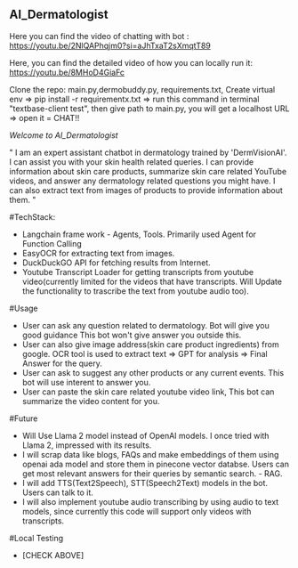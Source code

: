 ## AI_Dermatologist

Here you can find the video of chatting with bot : https://youtu.be/2NlQAPhqjm0?si=aJhTxaT2sXmqtT89

Here, you can find the detailed video of how you can locally run it: https://youtu.be/8MHoD4GiaFc

Clone the repo: main.py,dermobuddy.py, requirements.txt, 
Create virtual env => pip install -r requirementx.txt => run this command in terminal "textbase-client test", then give path to main.py, you will get a localhost URL => open it = CHAT!!

*Welcome to AI_Dermatologist*

"
I am an expert assistant chatbot in dermatology trained by 'DermVisionAI'. I can assist you with your skin health related queries. I can provide information about skin care products, summarize skin care related YouTube videos, and answer any dermatology related questions you might have. I can also extract text from images of products to provide information about them.
"

#TechStack:
* Langchain frame work - Agents, Tools. Primarily used Agent for Function Calling
* EasyOCR for extracting text from images.
* DuckDuckGO API for fetching results from Internet.
* Youtube Transcript Loader for getting transcripts from youtube video(currently limited for the videos that have transcripts. Will Update the functionality to trascribe the text from youtube audio too).

#Usage
* User can ask any question related to dermatology. Bot will give you good guidance This bot won't give answer you outside this.
* User can also give image address(skin care product ingredients) from google. OCR tool is used to extract text => GPT for analysis => Final Answer for the query.
* User can ask to suggest any other products or any current events. This bot will use interent to answer you.
* User can paste the skin care related youtube video link, This bot can summarize the video content for you. 

#Future
* Will Use Llama 2 model instead of OpenAI models. I once tried with Llama 2, impressed with its results.
* I will scrap data like blogs, FAQs and make embeddings of them using openai ada model and store them in pinecone vector databse. Users can get most relevant answers for their queries by semantic search. - RAG.
* I will add TTS(Text2Speech), STT(Speech2Text) models in the bot. Users can talk to it.
* I will also implement youtube audio transcribing by using audio to text models, since currently this code will support only videos with transcripts.


#Local Testing
* [CHECK ABOVE]
